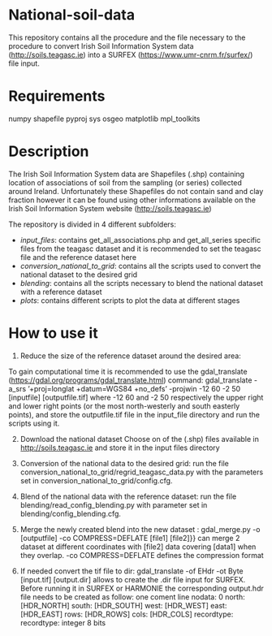 # National-soil-data

This repository contains all the procedure and the file necessary to the procedure to convert Irish Soil Information System data (http://soils.teagasc.ie) into a SURFEX (https://www.umr-cnrm.fr/surfex/) file input.


# Requirements


numpy
shapefile
pyproj
sys
osgeo
matplotlib
mpl_toolkits

# Description


The Irish Soil Information System data are Shapefiles (.shp) containing location of associations of soil from the sampling (or series) collected around Ireland. Unfortunately these Shapefiles do not contain sand and clay fraction however it can be found using other informations available on the Irish Soil Information System website (http://soils.teagasc.ie)


The repository is divided in 4 different subfolders:
- *input_files*: contains get_all_associations.php and get_all_series specific files from the teagasc dataset and it is recommended to set the teagasc file and the reference dataset here
- *conversion_national_to_grid*: contains all the scripts used to convert the national dataset to the desired grid
- *blending*: contains all the scripts necessary to blend the national dataset with a reference dataset
- *plots*: contains different scripts to plot the data at different stages

 # How to use it
1. Reduce the size of the reference dataset around the desired area:

To gain computational time it is recommended to use the gdal_translate (https://gdal.org/programs/gdal_translate.html) command:
gdal_translate -a_srs ’+proj=longlat +datum=WGS84 +no_defs’ -projwin -12 60 -2 50 [inputfile] [outputfile.tif] 
where -12 60 and -2 50 respectively the upper right and lower right points (or the most north-westerly and
south easterly points), and store the outputfile.tif file in the input_file directory and run the scripts using it.

2. Download the national dataset 
Choose on of the (.shp) files available in http://soils.teagasc.ie and store it in the input files directory

3. Conversion of the national data to the desired grid:
run the file conversion_national_to_grid/regrid_teagasc_data.py with the parameters set in conversion_national_to_grid/config.cfg.

4. Blend of the national data with the reference dataset:
run the file blending/read_config_blending.py with parameter set in blending/config_blending.cfg.


5. Merge the newly created blend into the new dataset :
gdal_merge.py -o [outputfile] -co COMPRESS=DEFLATE [file1] [file2]}} can merge 2 dataset at different coordinates with [file2] data covering [data1] when they overlap. -co COMPRESS=DEFLATE defines the compression format

6. If needed convert the tif file to dir: 
gdal_translate -of EHdr -ot Byte [input.tif] [output.dir] allows to create the .dir file input for SURFEX. Before running it in SURFEX or HARMONIE the corresponding output.hdr file needs to be created as follow:
one coment line
nodata: 0 
north: [HDR_NORTH]
south: [HDR_SOUTH]
west:  [HDR_WEST]
east:  [HDR_EAST]
rows:  [HDR_ROWS]
cols:  [HDR_COLS]
recordtype: recordtype: integer 8 bits



